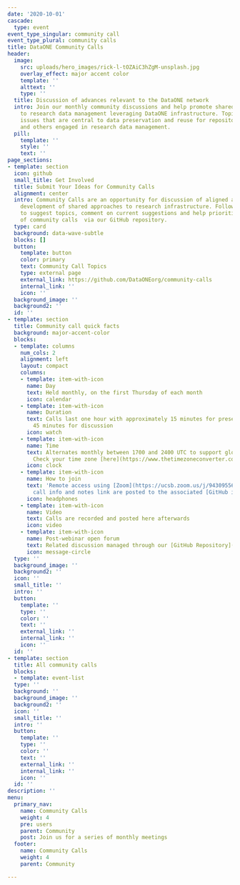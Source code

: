 ```yaml
---
date: '2020-10-01'
cascade:
  type: event
event_type_singular: community call
event_type_plural: community calls
title: DataONE Community Calls
header:
  image:
    src: uploads/hero_images/rick-l-tOZAiC3hZgM-unsplash.jpg
    overlay_effect: major accent color
    template: ''
    alttext: ''
    type: ''
  title: Discussion of advances relevant to the DataONE network
  intro: Join our monthly community discussions and help promote shared approaches
    to research data management leveraging DataONE infrastructure. Topics focus on
    issues that are central to data preservation and reuse for repositories, researchers,
    and others engaged in research data management.
  pill:
    template: ''
    style: ''
    text: ''
page_sections:
- template: section
  icon: github
  small_title: Get Involved
  title: Submit Your Ideas for Community Calls
  alignment: center
  intro: Community Calls are an opportunity for discussion of aligned activities  and
    development of shared approaches to research infrastructure. Follow the link below
    to suggest topics, comment on current suggestions and help prioritize the order
    of community calls  via our GitHub repository.
  type: card
  background: data-wave-subtle
  blocks: []
  button:
    template: button
    color: primary
    text: Community Call Topics
    type: external page
    external_link: https://github.com/DataONEorg/community-calls
    internal_link: ''
    icon: ''
  background_image: ''
  background2: ''
  id: ''
- template: section
  title: Community call quick facts
  background: major-accent-color
  blocks:
  - template: columns
    num_cols: 2
    alignment: left
    layout: compact
    columns:
    - template: item-with-icon
      name: Day
      text: Held monthly, on the first Thursday of each month
      icon: calendar
    - template: item-with-icon
      name: Duration
      text: Calls last one hour with approximately 15 minutes for presentation and
        45 minutes for discussion
      icon: watch
    - template: item-with-icon
      name: Time
      text: Alternates monthly between 1700 and 2400 UTC to support global engagement.
        Check your time zone [here](https://www.thetimezoneconverter.com)
      icon: clock
    - template: item-with-icon
      name: How to join
      text: 'Remote access using [Zoom](https://ucsb.zoom.us/j/94309556242). Full
        call info and notes link are posted to the associated [GitHub issue](https://github.com/DataONEorg/community-calls/issues). '
      icon: headphones
    - template: item-with-icon
      name: Video
      text: Calls are recorded and posted here afterwards
      icon: video
    - template: item-with-icon
      name: Post-webinar open forum
      text: Related discussion managed through our [GitHub Repository](https://github.com/DataONEorg/community-calls)
      icon: message-circle
  type: ''
  background_image: ''
  background2: ''
  icon: ''
  small_title: ''
  intro: ''
  button:
    template: ''
    type: ''
    color: ''
    text: ''
    external_link: ''
    internal_link: ''
    icon: ''
  id: ''
- template: section
  title: All community calls
  blocks:
  - template: event-list
  type: ''
  background: ''
  background_image: ''
  background2: ''
  icon: ''
  small_title: ''
  intro: ''
  button:
    template: ''
    type: ''
    color: ''
    text: ''
    external_link: ''
    internal_link: ''
    icon: ''
  id: ''
description: ''
menu:
  primary_nav:
    name: Community Calls
    weight: 4
    pre: users
    parent: Community
    post: Join us for a series of monthly meetings
  footer:
    name: Community Calls
    weight: 4
    parent: Community

---
```

